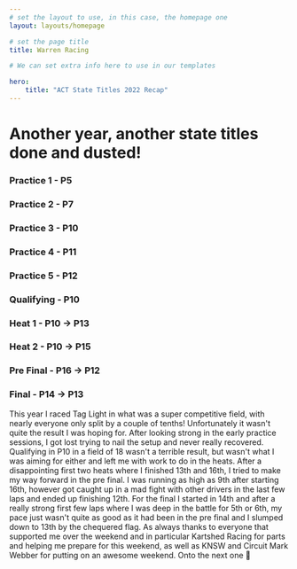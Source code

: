 ```yaml
---
# set the layout to use, in this case, the homepage one
layout: layouts/homepage

# set the page title
title: Warren Racing

# We can set extra info here to use in our templates

hero:
    title: "ACT State Titles 2022 Recap"
---
```



# Another year, another state titles done and dusted! <br />

### Practice 1 - P5 <br /> <!-- These line breaks help differentiate each on track session from one another -->
### Practice 2 - P7 <br />
### Practice 3 - P10 <br />
### Practice 4 - P11 <br />
### Practice 5 - P12 <br />
### Qualifying - P10 <br />
### Heat 1 - P10 -> P13 <br />
### Heat 2 - P10 -> P15 <br />
### Pre Final - P16 -> P12 <br />
### Final - P14 -> P13 <br />

This year I raced Tag Light in what was a super competitive field, with nearly everyone only split by a couple of tenths! Unfortunately it wasn't quite the result I was hoping for. After looking strong in the early practice sessions, I got lost trying to nail the setup and never really recovered. Qualifying in P10 in a field of 18 wasn't a terrible result, but wasn't what I was aiming for either and left me with work to do in the heats. After a disappointing first two heats where I finished 13th and 16th, I tried to make my way forward in the pre final. I was running as high as 9th after starting 16th, however got caught up in a mad fight with other drivers in the last few laps and ended up finishing 12th. For the final I started in 14th and after a really strong first few laps where I was deep in the battle for 5th or 6th, my pace just wasn't quite as good as it had been in the pre final and I slumped down to 13th by the chequered flag. As always thanks to everyone that supported me over the weekend and in particular Kartshed Racing for parts and helping me prepare for this weekend, as well as KNSW and Circuit Mark Webber for putting on an awesome weekend. Onto the next one 👊